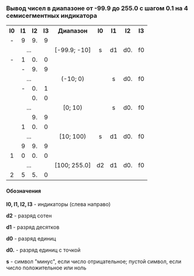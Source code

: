 ### Вывод чисел в диапазоне от -99.9 до 255.0 с шагом 0.1 на 4 семисегментных индикатора

<table>
  <tr>
    <th>I0</th>
    <th>I1</th>
    <th>I2</th>
    <th>I3</th>
    <th>Диапазон</th>
    <th>I0</th>
    <th>I1</th>
    <th>I2</th>
    <th>I3</th>
  </tr>
  <tr>
    <td align="center">-</td>
    <td align="center">9</td>
    <td align="center">9.</td>
    <td align="center">9</td>
    <td align="center" rowspan="3">[-99.9; -10]</td>
    <td align="center" rowspan="3">s</td>
    <td align="center" rowspan="3">d1</td>
    <td align="center" rowspan="3">d0.</td>
    <td align="center" rowspan="3">f0</td>
  </tr>
  <tr>
    <td align="center" colspan="4">...</td>
  </tr>
  <tr>
    <td align="center">-</td>
    <td align="center">1</td>
    <td align="center">0.</td>
    <td align="center">0</td>
  </tr>
  <tr>
    <td align="center"></td>
    <td align="center">-</td>
    <td align="center">9.</td>
    <td align="center">9</td>
    <td align="center" rowspan="3">(-10; 0)</td>
    <td align="center" rowspan="3"></td>
    <td align="center" rowspan="3">s</td>
    <td align="center" rowspan="3">d0.</td>
    <td align="center" rowspan="3">f0</td>
  </tr>
  <tr>
    <td align="center" colspan="4">...</td>
  </tr>
  <tr>
    <td align="center"></td>
    <td align="center">-</td>
    <td align="center">0.</td>
    <td align="center">1</td>
  </tr>
  <tr>
    <td align="center"></td>
    <td align="center"></td>
    <td align="center">0.</td>
    <td align="center">0</td>
    <td align="center" rowspan="3">[0; 10)</td>
    <td align="center" rowspan="3"></td>
    <td align="center" rowspan="3">s</td>
    <td align="center" rowspan="3">d0.</td>
    <td align="center" rowspan="3">f0</td>
  </tr>
  <tr>
    <td align="center" colspan="4">...</td>
  </tr>
  <tr>
    <td align="center"></td>
    <td align="center"></td>
    <td align="center">9.</td>
    <td align="center">9</td>
  </tr>
  <tr>
    <td align="center"></td>
    <td align="center">1</td>
    <td align="center">0.</td>
    <td align="center">0</td>
    <td align="center" rowspan="3">[10; 100)</td>
    <td align="center" rowspan="3">s</td>
    <td align="center" rowspan="3">d1</td>
    <td align="center" rowspan="3">d0.</td>
    <td align="center" rowspan="3">f0</td>
  </tr>
  <tr>
    <td align="center" colspan="4">...</td>
  </tr>
  <tr>
    <td align="center"></td>
    <td align="center">9</td>
    <td align="center">9.</td>
    <td align="center">9</td>
  </tr>
  <tr>
    <td align="center">1</td>
    <td align="center">0</td>
    <td align="center">0.</td>
    <td align="center">0</td>
    <td align="center" rowspan="3">[100; 255.0]</td>
    <td align="center" rowspan="3">d2</td>
    <td align="center" rowspan="3">d1</td>
    <td align="center" rowspan="3">d0.</td>
    <td align="center" rowspan="3">f0</td>
  </tr>
  <tr>
    <td align="center" colspan="4">...</td>
  </tr>
  <tr>
    <td align="center">2</td>
    <td align="center">5</td>
    <td align="center">5.</td>
    <td align="center">0</td>
  </tr>
</table>

#### Обозначения

**I0, I1, I2, I3** - индикаторы (слева направо)

**d2** - разряд сотен

**d1** - разряд десятков

**d0** - разряд единиц

**d0.** - разряд единиц с точкой

**s** - символ "минус", если число отрицательное; пустой символ, если число положительное или ноль
